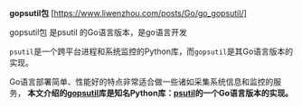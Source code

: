 **gopsutil包**
[https://www.liwenzhou.com/posts/Go/go_gopsutil/]

gopsutil包 是psutil 的Go语言版本，是go语言开发

`psutil`是一个跨平台进程和系统监控的Python库，而`gopsutil`是其Go语言版本的实现。

Go语言部署简单、性能好的特点非常适合做一些诸如采集系统信息和监控的服务，
**本文介绍的[gopsutil](https://github.com/shirou/gopsutil)库是知名Python库：[psutil](https://github.com/giampaolo/psutil)的一个Go语言版本的实现。**